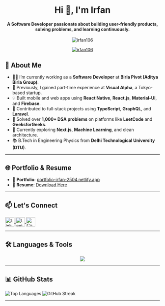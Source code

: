 <h1 align="center">Hi 👋, I'm Irfan</h1>
<h4 align="center">A Software Developer passionate about building user-friendly products, solving problems, and learning continuously.</h4>

<p align="center">
  <img src="https://komarev.com/ghpvc/?username=irfan106&label=Profile%20views&color=0e75b6&style=flat" alt="irfan106" />
</p>

<p align="center">
  <a href="https://github.com/ryo-ma/github-profile-trophy">
    <img src="https://github-profile-trophy.vercel.app/?username=irfan106&theme=onedark" alt="irfan106" />
  </a>
</p>

## 🚀 About Me

- 👨‍💻 I’m currently working as a **Software Developer** at **Birla Pivot (Aditya Birla Group)**.  
- 💼 Previously, I gained part-time experience at **Visual Alpha**, a Tokyo-based startup.  
- 💡 Built mobile and web apps using **React Native**, **React.js**, **Material-UI**, and **Firebase**.  
- 🔧 Contributed to full-stack projects using **TypeScript**, **GraphQL**, and **Laravel**.  
- 🧠 Solved over **1,000+ DSA problems** on platforms like **LeetCode** and **GeeksforGeeks**.  
- 🌱 Currently exploring **Next.js**, **Machine Learning**, and clean architecture.  
- 📚 B.Tech in Engineering Physics from **Delhi Technological University (DTU)**.

---

## 🌐 Portfolio & Resume

- 🧩 **Portfolio**: [portfolio-irfan-2504.netlify.app](https://portfolio-irfan-2504.netlify.app/)  
- 📄 **Resume**: [Download Here](https://drive.google.com/file/d/1AyJnENtB4qa3hjUUCe4nZ1Nh3B0XRK_Y/view)

---

## 📫 Let's Connect

<p align="left">
  <a href="https://www.linkedin.com/in/irfan-0a4883194" target="_blank">
    <img align="center" src="https://skillicons.dev/icons?i=linkedin" alt="LinkedIn" height="30" />
  </a>
  <a href="https://leetcode.com/WorkHard123/" target="_blank">
    <img align="center" src="https://iconape.com/wp-content/png_logo_vector/leetcode-logo-white-no-text.png" alt="LeetCode" height="30" />
  </a>
  <a href="https://www.codechef.com/users/irfii2504" target="_blank">
    <img align="center" src="https://avatars.githubusercontent.com/u/11960354?v=4" alt="CodeChef" height="30" />
  </a>
</p>

---

## 🛠️ Languages & Tools

<p align="center">
  <img src="https://skillicons.dev/icons?i=html,css,js,ts,react,reactnative,nextjs,redux,nodejs,express,firebase,php,laravel,graphql,mysql,mongodb,git,github,vscode,figma,bootstrap,tailwind,vercel,netlify,c,cpp,py" />
</p>

---

## 📊 GitHub Stats

<p>
  <img align="left" src="https://github-readme-stats.vercel.app/api/top-langs?username=irfan106&show_icons=true&locale=en&layout=compact" alt="Top Languages" />
</p>

<p>
  <img align="center" src="https://github-readme-streak-stats.herokuapp.com/?user=irfan106" alt="GitHub Streak" />
</p>

---
